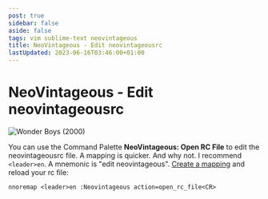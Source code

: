 ```yaml
---
post: true
sidebar: false
aside: false
tags: vim sublime-text neovintageous
title: NeoVintageous - Edit neovintageousrc
lastUpdated: 2023-06-16T03:46:00+01:00
---
```


# NeoVintageous - Edit neovintageousrc

![Wonder Boys (2000)](/assets/images/2023-05-17-wonder-boys.webp)

You can use the Command Palette **NeoVintageous: Open RC File** to edit the neovintageousrc file. A mapping is quicker. And why not. I recommend `<leader>en`. A mnemonic is "edit neovintageous". [Create a mapping](/2022/11/21/vimrc-and-neovintageousrc/) and reload your rc file:

```vim
nnoremap <leader>en :Neovintageous action=open_rc_file<CR>
```
